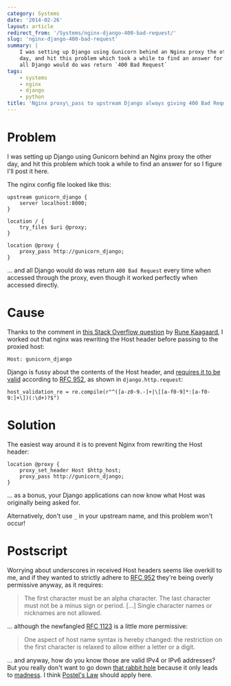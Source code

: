 ```yaml
---
category: Systems
date: '2014-02-26'
layout: article
redirect_from: '/Systems/nginx-django-400-bad-request/'
slug: 'nginx-django-400-bad-request'
summary: |
    I was setting up Django using Gunicorn behind an Nginx proxy the other
    day, and hit this problem which took a while to find an answer for ...
    all Django would do was return `400 Bad Request`
tags:
    - systems
    - nginx
    - django
    - python
title: 'Nginx proxy\_pass to upstream Django always giving 400 Bad Request'
---
```


Problem
=======

I was setting up Django using Gunicorn behind an Nginx proxy the other
day, and hit this problem which took a while to find an answer for so I
figure I'll post it here.

The nginx config file looked like this:

``` {.sourceCode .nginx}
upstream gunicorn_django {
    server localhost:8000;
}

location / {
    try_files $uri @proxy;
}

location @proxy {
    proxy_pass http://gunicorn_django;
}
```

... and all Django would do was return `400 Bad Request` every time when
accessed through the proxy, even though it worked perfectly when
accessed directly.

Cause
=====

Thanks to the comment in [this Stack Overflow
question](http://stackoverflow.com/questions/21399288/bad-request-400-nginx-gunicorn#)
by [Rune Kaagaard](http://stackoverflow.com/users/164449/rune-kaagaard),
I worked out that nginx was rewriting the Host header before passing to
the proxied host:

    Host: gunicorn_django

Django is fussy about the contents of the Host header, and [requires it
to be valid](https://code.djangoproject.com/ticket/20264) according to
[RFC 952](http://rfc-editor.org/rfc/rfc952.txt), as shown in
`django.http.request`:

``` {.sourceCode .python}
host_validation_re = re.compile(r"^([a-z0-9.-]+|\[[a-f0-9]*:[a-f0-9:]+\])(:\d+)?$")
```

Solution
========

The easiest way around it is to prevent Nginx from rewriting the Host
header:

``` {.sourceCode .nginx}
location @proxy {
    proxy_set_header Host $http_host;
    proxy_pass http://gunicorn_django;
}
```

... as a bonus, your Django applications can now know what Host was
originally being asked for.

Alternatively, don't use `_` in your upstream name, and this problem
won't occur!

Postscript
==========

Worrying about underscores in received Host headers seems like overkill
to me, and if they wanted to strictly adhere to [RFC
952](http://rfc-editor.org/rfc/rfc952.txt) they're being overly
permissive anyway, as it requires:

> The first character must be an alpha character. The last character
> must not be a minus sign or period. \[...\] Single character names or
> nicknames are not allowed.

... although the newfangled [RFC
1123](http://tools.ietf.org/html/rfc1123#page-13) is a little more
permissive:

> One aspect of host name syntax is hereby changed: the restriction on
> the first character is relaxed to allow either a letter or a digit.

... and anyway, how do you know those are valid IPv4 or IPv6 addresses?
But you really don't want to go down [that rabbit
hole](http://stackoverflow.com/questions/106179/regular-expression-to-match-hostname-or-ip-address)
because it only leads to
[madness](http://stackoverflow.com/questions/1732348/regex-match-open-tags-except-xhtml-self-contained-tags/1732454#1732454).
I think [Postel's
Law](http://en.wikipedia.org/wiki/Robustness_principle) should apply
here.
